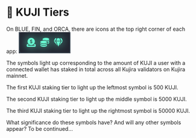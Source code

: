 # 🥇 KUJI Tiers

On BLUE, FIN, and ORCA, there are icons at the top right corner of each app:  <img src="../../.gitbook/assets/image (10).png" alt="" data-size="line">&#x20;

The symbols light up corresponding to the amount of KUJI a user with a connected wallet has staked in total across all Kujira validators on Kujira mainnet.

The first KUJI staking tier to light up the leftmost symbol is 500 KUJI.

The second KUJI staking tier to light up the middle symbol is 5000 KUJI.

The third KUJI staking tier to light up the rightmost symbol is 50000 KUJI.

What significance do these symbols have? And will any other symbols appear? To be continued...&#x20;
